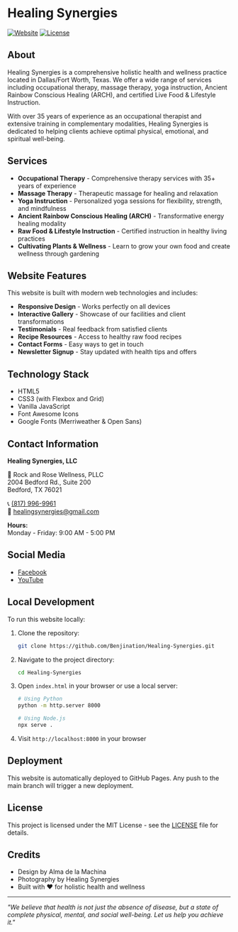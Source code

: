 # Healing Synergies

[![Website](https://img.shields.io/badge/Website-Live-brightgreen)](https://healingsynergies.com)
[![License](https://img.shields.io/badge/License-MIT-blue.svg)](LICENSE)

## About

Healing Synergies is a comprehensive holistic health and wellness practice located in Dallas/Fort Worth, Texas. We offer a wide range of services including occupational therapy, massage therapy, yoga instruction, Ancient Rainbow Conscious Healing (ARCH), and certified Live Food & Lifestyle Instruction.

With over 35 years of experience as an occupational therapist and extensive training in complementary modalities, Healing Synergies is dedicated to helping clients achieve optimal physical, emotional, and spiritual well-being.

## Services

- **Occupational Therapy** - Comprehensive therapy services with 35+ years of experience
- **Massage Therapy** - Therapeutic massage for healing and relaxation
- **Yoga Instruction** - Personalized yoga sessions for flexibility, strength, and mindfulness
- **Ancient Rainbow Conscious Healing (ARCH)** - Transformative energy healing modality
- **Raw Food & Lifestyle Instruction** - Certified instruction in healthy living practices
- **Cultivating Plants & Wellness** - Learn to grow your own food and create wellness through gardening

## Website Features

This website is built with modern web technologies and includes:

- **Responsive Design** - Works perfectly on all devices
- **Interactive Gallery** - Showcase of our facilities and client transformations
- **Testimonials** - Real feedback from satisfied clients
- **Recipe Resources** - Access to healthy raw food recipes
- **Contact Forms** - Easy ways to get in touch
- **Newsletter Signup** - Stay updated with health tips and offers

## Technology Stack

- HTML5
- CSS3 (with Flexbox and Grid)
- Vanilla JavaScript
- Font Awesome Icons
- Google Fonts (Merriweather & Open Sans)

## Contact Information

**Healing Synergies, LLC**

📍 Rock and Rose Wellness, PLLC  
2004 Bedford Rd., Suite 200  
Bedford, TX 76021

📞 [(817) 996-9961](tel:8179969961)  
📧 [healingsynergies@gmail.com](mailto:healingsynergies@gmail.com)

**Hours:**  
Monday - Friday: 9:00 AM - 5:00 PM

## Social Media

- [Facebook](https://www.facebook.com/profile.php?id=100063490456216)
- [YouTube](https://www.youtube.com/@jonsuzedmonson)

## Local Development

To run this website locally:

1. Clone the repository:
   ```bash
   git clone https://github.com/Benjination/Healing-Synergies.git
   ```

2. Navigate to the project directory:
   ```bash
   cd Healing-Synergies
   ```

3. Open `index.html` in your browser or use a local server:
   ```bash
   # Using Python
   python -m http.server 8000
   
   # Using Node.js
   npx serve .
   ```

4. Visit `http://localhost:8000` in your browser

## Deployment

This website is automatically deployed to GitHub Pages. Any push to the main branch will trigger a new deployment.

## License

This project is licensed under the MIT License - see the [LICENSE](LICENSE) file for details.

## Credits

- Design by Alma de la Machina
- Photography by Healing Synergies
- Built with ❤️ for holistic health and wellness

---

*"We believe that health is not just the absence of disease, but a state of complete physical, mental, and social well-being. Let us help you achieve it."*
